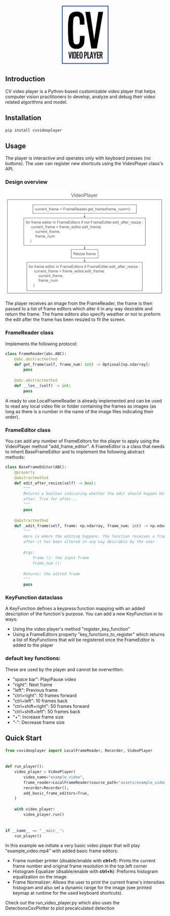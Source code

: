 <div align="center"><img src="assets/logo.png" width="150"></div>

## Introduction
CV video player is a Python-based customizable video player that helps computer vision practitioners
to develop, analyze and debug their video related algorithms and model.


## Installation
`pip install cvvideoplayer`

## Usage
The player is interactive and operates only with keyboard presses (no buttons). The user can register new 
shortcuts using the VideoPlayer class's API.

### Design overview

<div align="center"><img src="assets/video_player_design_chart.png" width="500"></div>

The player receives an image from the FrameReader, the frame is then passed to a list of frame editors
which alter it in any way desirable and return the frame. The frame editors also specify weather or not 
to preform the edit after the frame has been resized to fit the screen.

### FrameReader class
Implements the following protocol:
```python
class FrameReader(abc.ABC):
    @abc.abstractmethod
    def get_frame(self, frame_num: int) -> Optional[np.ndarray]:
        pass

    @abc.abstractmethod
    def __len__(self) -> int:
        pass
```

A ready to use LocalFrameReader is already implemented and can be used to read 
any local video file or folder containing the frames as images 
(as long as there is a number in the name of the image files indicating their order).

### FrameEditor class

You can add any number of FrameEditors for the player to apply using
the VideoPlayer method "add_frame_editor". A FrameEditor is a class
that needs to  inherit BaseFrameEditor and to implement 
the following abstract methods:

```python
class BaseFrameEditor(ABC):
    @property
    @abstractmethod
    def edit_after_resize(self) -> bool:
        """
        Returns a boolean indicating whether the edit should happen before the frame is resized to fit the frame or
        after. True for after...
        """
        pass

    @abstractmethod
    def _edit_frame(self, frame: np.ndarray, frame_num: int) -> np.ndarray:
        """
        Here is where the editing happens. The function receives a frame and frame number and should return the frame
        after it has been altered in any way desirable by the user

        Args:
            frame (): the input frame
            frame_num ():

        Returns: the edited frame
        """
        pass
```
### KeyFunction dataclass
A KeyFunction defines a keypress:function mapping with an added description of the
function's purpose. You can add a new KeyFunction in to ways:
- Using the video player's method "register_key_function"
- Using a FrameEditors property "key_functions_to_register" which returns 
a list of KeyFunctions that will be registered once the FrameEditor is added 
to the player

### default key functions:
These are used by the player and cannot be overwritten:
- "space bar": Play/Pause video
- "right": Next frame
- "left": Previous frame
- "ctrl+right": 10 frames forward
- "ctrl+left": 10 frames back
- "ctrl+shift+right": 50 frames forward
- "ctrl+shift+left": 50 frames back
- "+": Increase frame size
- "-": Decrease frame size
## Quick Start
```python
from cvvideoplayer import LocalFrameReader, Recorder, VideoPlayer


def run_player():
    video_player = VideoPlayer(
        video_name="example_video",
        frame_reader=LocalFrameReader(source_path="assets/example_video.mp4"),
        recorder=Recorder(),
        add_basic_frame_editors=True,
    )

    with video_player:
        video_player.run()


if __name__ == "__main__":
    run_player()
``` 

In this example we initiate a very basic video player that will play "example_video.mp4" with added basic
frame editors:
- Frame number printer (disable/enable with **ctrl+f**): Prints the current frame number and original frame resolution in the top left corner
- Histogram Equalizer (disable/enable with **ctrl+h**): Preforms histogram equalization on the image
- Frame Normalizer: Allows the user to print the current frame's intensities histogram and also
set a dynamic range for the image (see printed keymap at runtime for the used keyboard shortcuts).

Check out the run_video_player.py which also uses the DetectionsCsvPlotter to plot precalculated detection
